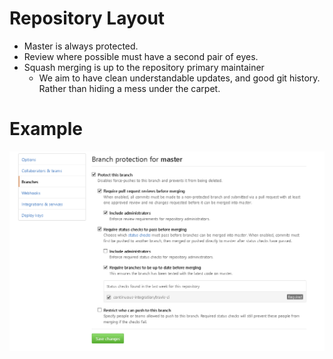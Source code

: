 # Repository Layout

* Master is always protected.
* Review where possible must have a second pair of eyes.
* Squash merging is up to the repository primary maintainer
  * We aim to have clean understandable updates, and good git history. Rather than hiding a mess under the carpet.
# Example
![Repo Layout](images/branch_protection.png)
